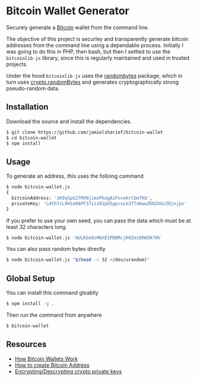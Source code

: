 # Bitcoin Wallet Generator

Securely generate a [Bitcoin](https://bitcoin.org/en/) wallet from the command line.

The objective of this project is securley and transparently generate bitcoin addresses from the command line using a dependable process. Initially I was going to do this in PHP, then bash, but then I settled to use the `bitcoinlib-js` library, since this is regularly maintained and used in trusted projects.

Under the hood `bitcoinlib-js` uses the [randombytes](https://github.com/crypto-browserify/randombyte) package, which in turn uses [crypto.randomBytes](https://nodejs.org/api/crypto.html#crypto_crypto_randombytes_size_callback) and generates cryptographically strong pseudo-random data.

## Installation

Download the source and install the dependencies.

```bash
$ git clone https://github.com/jamielsharief/bitcoin-wallet
$ cd bitcoin-wallet
$ npm install
```

## Usage

To generate an address, this uses the folloing command

```bash
$ node bitcoin-wallet.js
{
  bitcoinAddress: '1K9qSpG2fMVNjimxPkogAiFsvxKrCGmfKG',
  privateKey: 'L4Yh7cL9H1e66PF37izz82pU5gpcsLk3fToKwwZKN2bUzZDjnjpn'
}
```

If you prefer to use your own seed, you can pass the data which must be at least 32 characters long.

```bash
$ node bitcoin-wallet.js 'AULKGe8sM6hE1PDBRcjR9ZezERW3R7Oh`
```

You can also pass random bytes directly

```bash
$ node bitcoin-wallet.js "$(head -c 32 </dev/urandom)"
```

## Global Setup

You can install this command gloablly

```bash
$ npm install -g .
```

Then run the command from anywhere

```bash
$ bitcoin-wallet
```

## Resources

- [How Bitcoin Wallets Work](https://www.youtube.com/watch?v=GSTiKjnBaes)
- [How to create Bitcoin Address](https://en.bitcoin.it/wiki/Technical_background_of_version_1_Bitcoin_addresses)
- [Encrypting/Descrypting crypto private keys](https://github.com/bitcoinjs/bip38)
